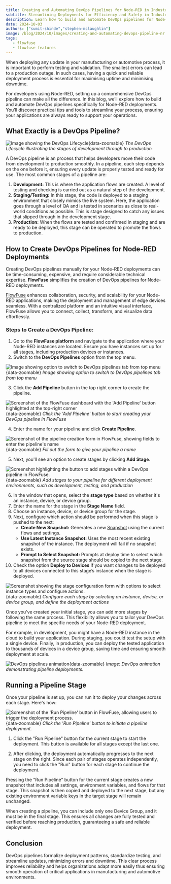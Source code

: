 ```yaml
---
title: Creating and Automating DevOps Pipelines for Node-RED in Industrial Environments
subtitle: Streamlining Deployments for Efficiency and Safety in Industrial Environments
description: Learn how to build and automate DevOps pipelines for Node-RED deployments in manufacturing and automotive industries. Discover practical tips and tools to streamline your deployment process, ensuring efficiency and safety in critical operations.
date: 2024-10-03
authors: ["sumit-shinde","stephen-mclaughlin"]
image: /blog/2024/10/images/creating-and-automating-devops-pipeline-nr.png
tags:
   - flowfuse
   - flowfuse features
---
```


When deploying any update in your manufacturing or automotive process, it is important to perform testing and validation. The smallest errors can lead to a production outage. In such cases, having a quick and reliable deployment process is essential for maximising uptime and minimising downtime.
<!--more-->
For developers using Node-RED, setting up a comprehensive DevOps pipeline can make all the difference. In this blog, we’ll explore how to build and automate DevOps pipelines specifically for Node-RED deployments. You’ll discover practical tips and tools to streamline your process, ensuring your applications are always ready to support your operations.

## What Exactly is a DevOps Pipeline?

![Image showing the DevOps Lifecycle](./images/What-is-DevOps.png){data-zoomable}
_The DevOps Lifecycle illustrating the stages of development through to production_

A DevOps pipeline is an process that helps developers move their code from development to production smoothly. In a pipeline, each step depends on the one before it, ensuring every update is properly tested and ready for use. The most common stages of a pipeline are:

1. **Development:** This is where the application flows are created. A level of testing and checking is carried out as a natural step of the development.
2. **Staging/Testing:** In this stage, the code is deployed to a staging environment that closely mimics the live system. Here, the application goes through a level of QA and is tested in scenarios as close to real-world conditions as possible. This is stage designed to catch any issues that slipped through in the development stage.
3. **Production:** When the flows are tested and confirmed in staging and are ready to be deployed, this stage can be operated to promote the flows to production.

## How to Create DevOps Pipelines for Node-RED Deployments

Creating DevOps pipelines manually for your Node-RED deployments can be time-consuming, expensive, and require considerable technical expertise. **FlowFuse** simplifies the creation of DevOps pipelines for Node-RED deployments.

[FlowFuse](/) enhances collaboration, security, and scalability for your Node-RED applications, making the deployment and management of edge devices seamless. With a centralized platform and an intuitive visual interface, FlowFuse allows you to connect, collect, transform, and visualize data effortlessly.

### Steps to Create a DevOps Pipeline:

1. Go to the **FlowFuse platform** and navigate to the application where your Node-RED instances are located. Ensure you have instances set up for all stages, including production devices or instances.
2. Switch to the **DevOps Pipelines** option from the top menu.

![Image showing option to switch to DevOps pipelines tab from top menu](./images/devops-pipeline-option-in-apps.png){data-zoomable}
_Image showing option to switch to DevOps pipelines tab from top menu_

3. Click the **Add Pipeline** button in the top right corner to create the pipeline.

![Screenshot of the FlowFuse dashboard with the 'Add Pipeline' button highlighted at the top-right corner](./images/add-pipeline-button.png){data-zoomable}
_Click the 'Add Pipeline' button to start creating your DevOps pipeline in FlowFuse_

4. Enter the name for your pipeline and click **Create Pipeline**.

![Screenshot of the pipeline creation form in FlowFuse, showing fields to enter the pipeline's name](./images/form-to-create-pipeline.png){data-zoomable}
_Fill out the form to give your pipeline a name_

5. Next, you'll see an option to create stages by clicking **Add Stage**.

![Screenshot highlighting the button to add stages within a DevOps pipeline in FlowFuse.](./images/button-to-add-stages.png){data-zoomable}
_Add stages to your pipeline for different deployment environments, such as development, testing, and production_

6. In the window that opens, select the **stage type** based on whether it's an instance, device, or device group.
7. Enter the name for the stage in the **Stage Name** field.
8. Choose an instance, device, or device group for the stage.
9. Next, configure which action should be performed when this stage is pushed to the next:
   - **Create New Snapshot:** Generates a new [Snapshot](/docs/user/high-availability/) using the current flows and settings.
   - **Use Latest Instance Snapshot:** Uses the most recent existing snapshot of the instance. The deployment will fail if no snapshot exists.
   - **Prompt to Select Snapshot:** Prompts at deploy time to select which snapshot from the source stage should be copied to the next stage.
10. Check the option **Deploy to Devices** if you want changes to be deployed to all devices connected to this stage’s instance when the stage is deployed.

![Screenshot showing the stage configuration form with options to select instance types and configure actions.](./images/form-to-create-configure-stages.png){data-zoomable}
_Configure each stage by selecting an instance, device, or device group, and define the deployment actions_

Once you’ve created your initial stage, you can add more stages by following the same process. This flexibility allows you to tailor your DevOps pipeline to meet the specific needs of your Node-RED deployment.

For example, in development, you might have a Node-RED instance in the cloud to build your application. During staging, you could test the setup with a single device. Finally, in production, you can deploy the tested application to thousands of devices in a device group, saving time and ensuring smooth deployment at scale.

![DevOps pipelines animation](./images/devops-pipeline.gif){data-zoomable}
*Image: DevOps animation demonstrating pipeline deployments.*

## Running a Pipeline Stage

Once your pipeline is set up, you can run it to deploy your changes across each stage. Here's how:

![Screenshot of the 'Run Pipeline' button in FlowFuse, allowing users to trigger the deployment process.](./images/button-to-run-pipeline.png){data-zoomable}
*Click the 'Run Pipeline' button to initiate a pipeline deployment.*

1. Click the "Run Pipeline" button for the current stage to start the deployment. This button is available for all stages except the last one.

2. After clicking, the deployment automatically progresses to the next stage on the right. Since each pair of stages operates independently, you need to click the "Run" button for each stage to continue the deployment.

Pressing the "Run Pipeline" button for the current stage creates a new snapshot that includes all settings, environment variables, and flows for that stage. This snapshot is then copied and deployed to the next stage, but any existing environment variable keys in the target stage will remain unchanged.

When creating a pipeline, you can include only one Device Group, and it must be in the final stage. This ensures all changes are fully tested and verified before reaching production, guaranteeing a safe and reliable deployment.

## Conclusion

DevOps pipelines formalize deployment patterns, standardize testing, and streamline updates, minimizing errors and downtime. This clear process improves reliability and helps organizations adapt more easily thus ensuring smooth operation of critical applications in manufacturing and automotive environments.

